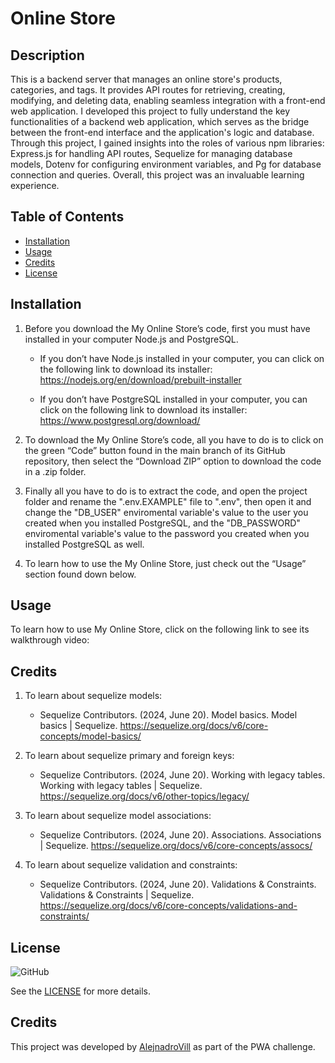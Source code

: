 # Online Store

## Description

This is a backend server that manages an online store's products, categories, and tags. It provides API routes for retrieving, creating, modifying, and deleting data, enabling seamless integration with a front-end web application. I developed this project to fully understand the key functionalities of a backend web application, which serves as the bridge between the front-end interface and the application's logic and database. Through this project, I gained insights into the roles of various npm libraries: Express.js for handling API routes, Sequelize for managing database models, Dotenv for configuring environment variables, and Pg for database connection and queries. Overall, this project was an invaluable learning experience.

## Table of Contents

- [Installation](#installation)
- [Usage](#usage)
- [Credits](#credits)
- [License](#license)

## Installation

1. Before you download the My Online Store’s code, first you must have installed in your computer Node.js and PostgreSQL.

   - If you don’t have Node.js installed in your computer, you can click on the following link to download its installer: https://nodejs.org/en/download/prebuilt-installer

   - If you don’t have PostgreSQL installed in your computer, you can click on the following link to download its installer: https://www.postgresql.org/download/

2. To download the My Online Store’s code, all you have to do is to click on the green “Code” button found in the main branch of its GitHub repository, then select the “Download ZIP” option to download the code in a .zip folder.

3. Finally all you have to do is to extract the code, and open the project folder and rename the ".env.EXAMPLE" file to ".env", then open it and change the "DB_USER" enviromental variable's value to the user you created when you installed PostgreSQL, and the "DB_PASSWORD" enviromental variable's value to the password you created when you installed PostgreSQL as well.

4. To learn how to use the My Online Store, just check out the “Usage” section found down below.

## Usage

To learn how to use My Online Store, click on the following link to see its walkthrough video:

## Credits

1. To learn about sequelize models:

   - Sequelize Contributors. (2024, June 20). Model basics. Model basics | Sequelize. https://sequelize.org/docs/v6/core-concepts/model-basics/

2. To learn about sequelize primary and foreign keys:

   - Sequelize Contributors. (2024, June 20). Working with legacy tables. Working with legacy tables | Sequelize. https://sequelize.org/docs/v6/other-topics/legacy/

3. To learn about sequelize model associations:

   - Sequelize Contributors. (2024, June 20). Associations. Associations | Sequelize. https://sequelize.org/docs/v6/core-concepts/assocs/

4. To learn about sequelize validation and constraints:

   - Sequelize Contributors. (2024, June 20). Validations & Constraints. Validations & Constraints | Sequelize. https://sequelize.org/docs/v6/core-concepts/validations-and-constraints/

## **License**

![GitHub](https://img.shields.io/github/license/AlejnadroVill/Challenge13?style=for-the-badge)

See the [LICENSE](https://github.com/AlejnadroVill/Challenge13/blob/main/LICENSE) for more details.

## **Credits**

This project was developed by [AlejnadroVill](https://github.com/AlejnadroVill) as part of the PWA challenge.
